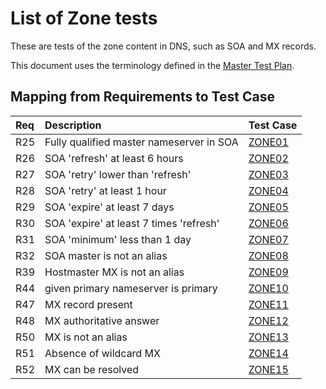 # List of Zone tests

These are tests of the zone content in DNS, such as SOA and
MX records.

This document uses the terminology defined in the
[Master Test Plan](../Master%20Test%20Plan.md).

## Mapping from Requirements to Test Case

|Req| Description                                                              | Test Case |
|:--|:-------------------------------------------------------------------------|:----------|
|R25|Fully qualified master nameserver in SOA                                  |[ZONE01](zone01.md)|
|R26|SOA 'refresh' at least 6 hours                                            |[ZONE02](zone02.md)|
|R27|SOA 'retry' lower than 'refresh'                                          |[ZONE03](zone03.md)|
|R28|SOA 'retry' at least 1 hour                                               |[ZONE04](zone04.md)|
|R29|SOA 'expire' at least 7 days                                              |[ZONE05](zone05.md)|
|R30|SOA 'expire' at least 7 times 'refresh'                                   |[ZONE06](zone06.md)|
|R31|SOA 'minimum' less than 1 day                                             |[ZONE07](zone07.md)|
|R32|SOA master is not an alias                                                |[ZONE08](zone08.md)|
|R39|Hostmaster MX is not an alias                                             |[ZONE09](zone09.md)|
|R44|given primary nameserver is primary                                       |[ZONE10](zone10.md)|
|R47|MX record present                                                         |[ZONE11](zone11.md)|
|R48|MX authoritative answer                                                   |[ZONE12](zone12.md)|
|R50|MX is not an alias                                                        |[ZONE13](zone13.md)|
|R51|Absence of wildcard MX                                                    |[ZONE14](zone14.md)|
|R52|MX can be resolved                                                        |[ZONE15](zone15.md)|

